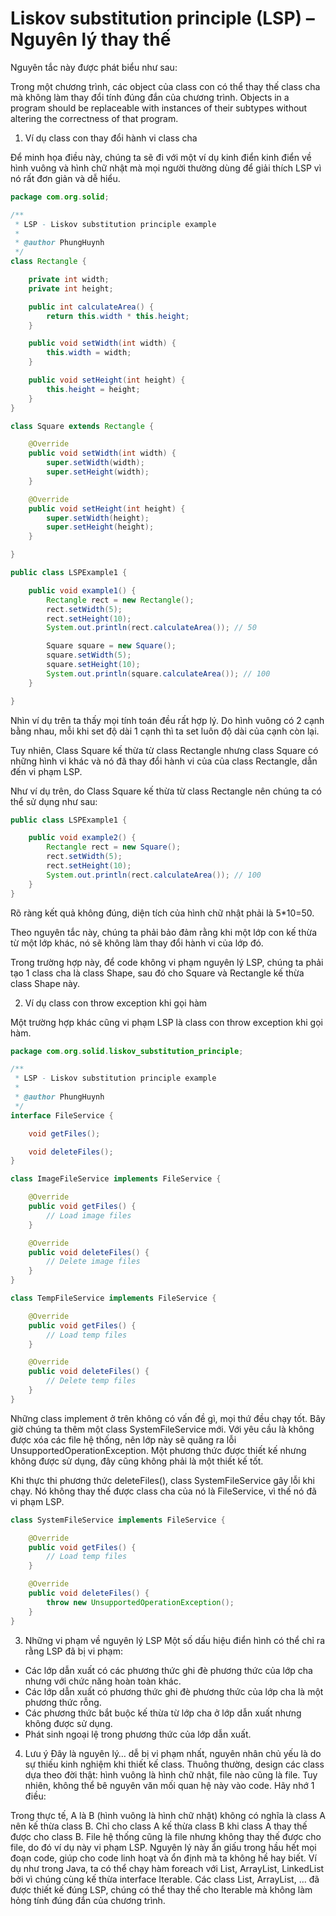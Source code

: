 # Liskov substitution principle (LSP) – Nguyên lý thay thế

Nguyên tắc này được phát biểu như sau:

Trong một chương trình, các object của class con có thể thay thế class cha mà không làm thay đổi
tính đúng đắn của chương trình.
Objects in a program should be replaceable with instances of their subtypes without altering the
correctness of that program.

1. Ví dụ class con thay đổi hành vi class cha

Để minh họa điều này, chúng ta sẽ đi với một ví dụ kinh điển kinh điển về hình vuông và hình chữ
nhật mà mọi người thường dùng để giải thích LSP vì nó rất đơn giản và dễ hiểu.

```java
package com.org.solid;

/**
 * LSP - Liskov substitution principle example
 *
 * @author PhungHuynh
 */
class Rectangle {

    private int width;
    private int height;

    public int calculateArea() {
        return this.width * this.height;
    }

    public void setWidth(int width) {
        this.width = width;
    }

    public void setHeight(int height) {
        this.height = height;
    }
}

class Square extends Rectangle {

    @Override
    public void setWidth(int width) {
        super.setWidth(width);
        super.setHeight(width);
    }

    @Override
    public void setHeight(int height) {
        super.setWidth(height);
        super.setHeight(height);
    }

}

public class LSPExample1 {

    public void example1() {
        Rectangle rect = new Rectangle();
        rect.setWidth(5);
        rect.setHeight(10);
        System.out.println(rect.calculateArea()); // 50

        Square square = new Square();
        square.setWidth(5);
        square.setHeight(10);
        System.out.println(square.calculateArea()); // 100
    }

}
```

Nhìn ví dụ trên ta thấy mọi tính toán đều rất hợp lý. Do hình vuông có 2 cạnh bằng nhau, mỗi khi set
độ dài 1 cạnh thì ta set luôn độ dài của cạnh còn lại.

Tuy nhiên, Class Square kế thừa từ class Rectangle nhưng class Square có những hình vi khác và nó đã
thay đổi hành vi của của class Rectangle, dẫn đến vi phạm LSP.

Như ví dụ trên, do Class Square kế thừa từ class Rectangle nên chúng ta có thể sử dụng như sau:

```java 
public class LSPExample1 {

    public void example2() {
        Rectangle rect = new Square();
        rect.setWidth(5);
        rect.setHeight(10);
        System.out.println(rect.calculateArea()); // 100
    }
}
```

Rõ ràng kết quả không đúng, diện tích của hình chữ nhật phải là 5*10=50.

Theo nguyên tắc này, chúng ta phải bảo đảm rằng khi một lớp con kế thừa từ một lớp khác, nó sẽ không
làm thay đổi hành vi của lớp đó.

Trong trường hợp này, để code không vi phạm nguyên lý LSP, chúng ta phải tạo 1 class cha là class
Shape, sau đó cho Square và Rectangle kế thừa class Shape này.

2. Ví dụ class con throw exception khi gọi hàm

Một trường hợp khác cũng vi phạm LSP là class con throw exception khi gọi hàm.

```java
package com.org.solid.liskov_substitution_principle;

/**
 * LSP - Liskov substitution principle example
 *
 * @author PhungHuynh
 */
interface FileService {

    void getFiles();

    void deleteFiles();
}

class ImageFileService implements FileService {

    @Override
    public void getFiles() {
        // Load image files
    }

    @Override
    public void deleteFiles() {
        // Delete image files
    }
}

class TempFileService implements FileService {

    @Override
    public void getFiles() {
        // Load temp files
    }

    @Override
    public void deleteFiles() {
        // Delete temp files
    }
}
```

Những class implement ở trên không có vấn đề gì, mọi thứ đều chạy tốt. Bây giờ chúng ta thêm một
class SystemFileService mới. Với yêu cầu là không được xóa các file hệ thống, nên lớp này sẽ quăng
ra lỗi UnsupportedOperationException. Một phương thức được thiết kế nhưng không được sử dụng, đây
cũng không phải là một thiết kế tốt.

Khi thực thi phương thức deleteFiles(), class SystemFileService gây lỗi khi chạy. Nó không thay thế
được class cha của nó là FileService, vì thế nó đã vi phạm LSP.

```java
class SystemFileService implements FileService {

    @Override
    public void getFiles() {
        // Load temp files
    }

    @Override
    public void deleteFiles() {
        throw new UnsupportedOperationException();
    }
}
```

3. Những vi phạm về nguyên lý LSP
   Một số dấu hiệu điển hình có thể chỉ ra rằng LSP đã bị vi phạm:

- Các lớp dẫn xuất có các phương thức ghi đè phương thức của lớp cha nhưng với chức năng hoàn toàn
  khác.
- Các lớp dẫn xuất có phương thức ghi đè phương thức của lớp cha là một phương thức rỗng.
- Các phương thức bắt buộc kế thừa từ lớp cha ở lớp dẫn xuất nhưng không được sử dụng.
- Phát sinh ngoại lệ trong phương thức của lớp dẫn xuất.

4. Lưu ý
   Đây là nguyên lý… dễ bị vi phạm nhất, nguyên nhân chủ yếu là do sự thiếu kinh nghiệm khi thiết kế
   class. Thuông thường, design các class dựa theo đời thật: hình vuông là hình chữ nhật, file nào
   cũng
   là file. Tuy nhiên, không thể bê nguyên văn mối quan hệ này vào code. Hãy nhớ 1 điều:

Trong thực tế, A là B (hình vuông là hình chữ nhật) không có nghĩa là class A nên kế thừa class B.
Chỉ cho class A kế thừa class B khi class A thay thế được cho class B.
File hệ thống cũng là file nhưng không thay thế được cho file, do đó ví dụ này vi phạm LSP.
Nguyên lý này ẩn giấu trong hầu hết mọi đoạn code, giúp cho code linh hoạt và ổn định mà ta không hề
hay biết. Ví dụ như trong Java, ta có thể chạy hàm foreach với List, ArrayList, LinkedList bởi vì
chúng cùng kế thừa interface Iterable. Các class List, ArrayList, … đã được thiết kế đúng LSP, chúng
có thể thay thế cho Iterable mà không làm hỏng tính đúng đắn của chương trình.

